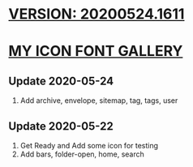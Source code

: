 # [VERSION: 20200524.1611](//github.com/jinyaoMa/icon-lib)

# [MY ICON FONT GALLERY](//ma-jinyao.cn/icon-lib/)

## Update 2020-05-24
1. Add archive, envelope, sitemap, tag, tags, user

## Update 2020-05-22
1. Get Ready and Add some icon for testing
2. Add bars, folder-open, home, search
